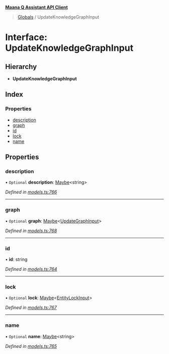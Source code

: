 **[Maana Q Assistant API Client](../README.md)**

> [Globals](../README.md) / UpdateKnowledgeGraphInput

# Interface: UpdateKnowledgeGraphInput

## Hierarchy

* **UpdateKnowledgeGraphInput**

## Index

### Properties

* [description](updateknowledgegraphinput.md#description)
* [graph](updateknowledgegraphinput.md#graph)
* [id](updateknowledgegraphinput.md#id)
* [lock](updateknowledgegraphinput.md#lock)
* [name](updateknowledgegraphinput.md#name)

## Properties

### description

• `Optional` **description**: [Maybe](../README.md#maybe)\<string>

*Defined in [models.ts:766](https://github.com/maana-io/q-assistant-client/blob/18eccdb/src/models.ts#L766)*

___

### graph

• `Optional` **graph**: [Maybe](../README.md#maybe)\<[UpdateGraphInput](updategraphinput.md)>

*Defined in [models.ts:768](https://github.com/maana-io/q-assistant-client/blob/18eccdb/src/models.ts#L768)*

___

### id

•  **id**: string

*Defined in [models.ts:764](https://github.com/maana-io/q-assistant-client/blob/18eccdb/src/models.ts#L764)*

___

### lock

• `Optional` **lock**: [Maybe](../README.md#maybe)\<[EntityLockInput](entitylockinput.md)>

*Defined in [models.ts:767](https://github.com/maana-io/q-assistant-client/blob/18eccdb/src/models.ts#L767)*

___

### name

• `Optional` **name**: [Maybe](../README.md#maybe)\<string>

*Defined in [models.ts:765](https://github.com/maana-io/q-assistant-client/blob/18eccdb/src/models.ts#L765)*
